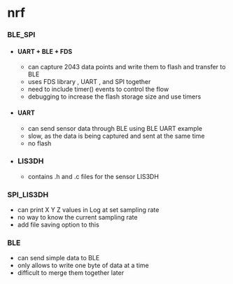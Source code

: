 # nrf

### BLE_SPI
- #### UART + BLE + FDS 
  - can capture 2043 data points and write them to flash and transfer to BLE
  - uses FDS library , UART , and SPI together
  - need to include timer() events to control the flow
  - debugging to increase the flash storage size and use timers

- #### UART
  - can send sensor data through BLE using BLE UART example
  - slow, as the data is being captured and sent at the same time
  - no flash

- ### LIS3DH
  - contains .h and .c files for the sensor LIS3DH


### SPI_LIS3DH
- can print X Y Z values in Log at set sampling rate
- no way to know the current sampling rate 
- add file saving option to this


### BLE
- can send simple data to BLE 
- only allows to write one byte of data at a time
- difficult to merge them together later


